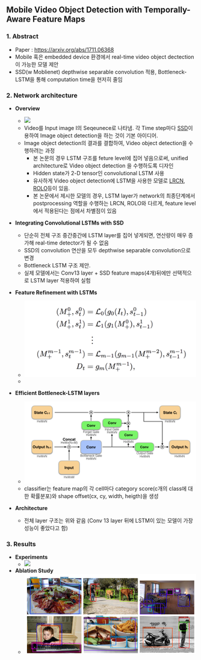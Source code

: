 ## Mobile Video Object Detection with Temporally-Aware Feature Maps

### 1. Abstract
  * Paper : https://arxiv.org/abs/1711.06368
  * Mobile 혹은 embedded device 환경에서 real-time video object dectection이 가능한 모델 제안
  * SSD(w Moblienet) depthwise separable convolution 적용, Bottleneck-LSTM을 통해 computation time을 현저히 줄임
  
### 2. Network architecture
  * **Overview**
    * <img src="FIGURES/MVOD/overview.PNG">
    * Video를 Input image I의 Seqeunece로 나타냄. 각 Time step마다 [SSD]()이용하여 Image object detection을 하는 것이 기본 아이디어.
    * Image object detection의 결과를 결합하여, Video object detection을 수행하려는 과정
      * 본 논문의 경우 LSTM 구조를 feture level에 집어 넣음으로써, unified architecture로 Video object detection 을 수행하도록 디자인
      * Hidden state가 2-D tensor인 convolutional LSTM 사용
      * 유사하게 Video object detection에 LSTM을 사용한 모델로 [LRCN](), [ROLO]()등이 있음.
      * 본 논문에서 제시한 모델의 경우, LSTM layer가 network의 최종단계에서 postprocessing 역할을 수행하는 LRCN, ROLO와 다르게, feature level에서 적용된다는 점에서 차별점이 있음
  
  * **Integrating Convolutional LSTMs with SSD**
    * 단순히 전체 구조 중간중간에 LSTM layer를 집어 넣게되면, 연산량이 매우 증가해 real-time detector가 될 수 없음
    * SSD의 convolution 연산을 모두 depthwise separable convolution으로 변경
    * Bottleneck LSTM 구조 제안. 
    * 실제 모델에서는 Conv13 layer + SSD feature maps(4개)뒤에만 선택적으로 LSTM layer 적용하여 실험
      
  * **Feature Refinement with LSTMs**
    * <img src="FIGURES/MVOD/refinement_LSTM.PNG">
    * 
    
  * **Efficient Bottleneck-LSTM layers**
    * <img src="FIGURES/MVOD/Bottleneck_LSTM.PNG">
    * classifier는 feature map의 각 cell마다 category score(c개의 class에 대한 확률분포)와 shape offset(cx, cy, width, heigth)을 생성
    
  * **Architecture**
    * 전체 layer 구조는 위와 같음 (Conv 13 layer 뒤에 LSTM이 있는 모델이 가장 성능이 좋았다고 함)
    
    
### 3. Results
  * **Experiments**
    * <img src="FIGURES/MVOD/default_box.PNG">
  * **Ablation Study**
    * <img src="FIGURES/SSD/res3.PNG">
